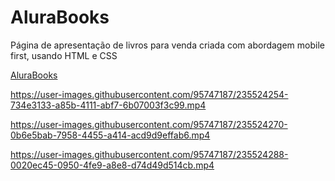 # AluraBooks
Página de apresentação de livros para venda criada com abordagem mobile first, usando HTML e CSS

[AluraBooks](alurabooks-mobile-first-gamma.vercel.app)

https://user-images.githubusercontent.com/95747187/235524254-734e3133-a85b-4111-abf7-6b07003f3c99.mp4

https://user-images.githubusercontent.com/95747187/235524270-0b6e5bab-7958-4455-a414-acd9d9effab6.mp4

https://user-images.githubusercontent.com/95747187/235524288-0020ec45-0950-4fe9-a8e8-d74d49d514cb.mp4
